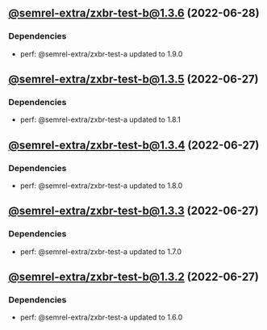## [@semrel-extra/zxbr-test-b@1.3.6](https://github.com/semrel-extra/demo-zx-bulk-release/compare/2022.6.27-semrel-extra.zxbr-test-b.1.3.5-f0...2022.6.28-semrel-extra.zxbr-test-b.1.3.6-f0) (2022-06-28)

### Dependencies
* perf: @semrel-extra/zxbr-test-a updated to 1.9.0

## [@semrel-extra/zxbr-test-b@1.3.5](https://github.com/semrel-extra/demo-zx-bulk-release/compare/2022.6.27-semrel-extra.zxbr-test-b.1.3.4-f0...2022.6.27-semrel-extra.zxbr-test-b.1.3.5-f0) (2022-06-27)

### Dependencies
* perf: @semrel-extra/zxbr-test-a updated to 1.8.1

## [@semrel-extra/zxbr-test-b@1.3.4](https://github.com/semrel-extra/demo-zx-bulk-release/compare/2022.6.27-semrel-extra.zxbr-test-b.1.3.3-f0...2022.6.27-semrel-extra.zxbr-test-b.1.3.4-f0) (2022-06-27)

### Dependencies
* perf: @semrel-extra/zxbr-test-a updated to 1.8.0

## [@semrel-extra/zxbr-test-b@1.3.3](https://github.com/semrel-extra/demo-zx-bulk-release/compare/2022.6.27-semrel-extra.zxbr-test-b.1.3.2-f0...2022.6.27-semrel-extra.zxbr-test-b.1.3.3-f0) (2022-06-27)

### Dependencies
* perf: @semrel-extra/zxbr-test-a updated to 1.7.0

## [@semrel-extra/zxbr-test-b@1.3.2](https://github.com/semrel-extra/demo-zx-bulk-release/compare/2022.6.26-semrel-extra.zxbr-test-b.1.3.1-f0...2022.6.27-semrel-extra.zxbr-test-b.1.3.2-f0) (2022-06-27)

### Dependencies
* perf: @semrel-extra/zxbr-test-a updated to 1.6.0
